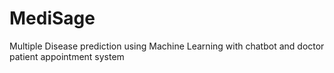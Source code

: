# MediSage
Multiple Disease prediction using Machine Learning with chatbot and doctor patient appointment system 
